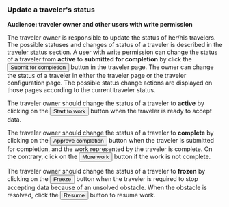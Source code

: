 ###  Update a traveler's status

**Audience: traveler owner and other users with write permission**

The traveler owner is responsible to update the status of her/his travelers. The possible statuses and changes of status of a traveler is described in the [traveler status](#traveler-status) section. A user with write permission can change the status of a traveler from **active** to **submitted for completion** by click the <button id="complete" class="btn btn-primary">Submit for completion</button> button in the traveler page. The owner can change the status of a traveler in either the traveler page or the traveler configuration page. The possible status change actions are displayed on those pages according to the current traveler status. 

The traveler owner should change the status of a traveler to **active** by clicking on the <button id="work" class="btn btn-primary">Start to work</button> button when the traveler is ready to accept data. 

The traveler owner should change the status of a traveler to **complete** by clicking on the <button id="approve" class="btn btn-primary">Approve completion</button> button when the traveler is submitted for completion, and the work represented by the traveler is complete. On the contrary, click on the <button id="more" class="btn btn-warning">More work</button> button if the work is not complete. 

The traveler owner should change the status of a traveler to **frozen** by clicking on the <button id="freeze" class="btn btn-warning">Freeze</button> button when the traveler is required to stop accepting data because of an unsolved obstacle. When the obstacle is resolved, click the <button id="resume" class="btn btn-primary">Resume</button> button to resume work. 






